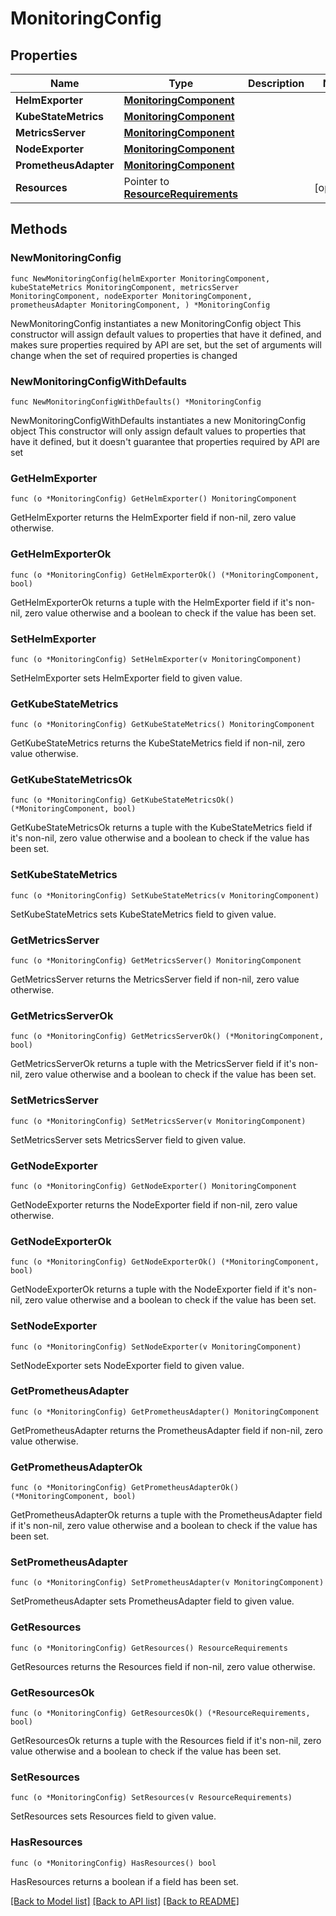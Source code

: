 # MonitoringConfig

## Properties

Name | Type | Description | Notes
------------ | ------------- | ------------- | -------------
**HelmExporter** | [**MonitoringComponent**](MonitoringComponent.md) |  | 
**KubeStateMetrics** | [**MonitoringComponent**](MonitoringComponent.md) |  | 
**MetricsServer** | [**MonitoringComponent**](MonitoringComponent.md) |  | 
**NodeExporter** | [**MonitoringComponent**](MonitoringComponent.md) |  | 
**PrometheusAdapter** | [**MonitoringComponent**](MonitoringComponent.md) |  | 
**Resources** | Pointer to [**ResourceRequirements**](ResourceRequirements.md) |  | [optional] 

## Methods

### NewMonitoringConfig

`func NewMonitoringConfig(helmExporter MonitoringComponent, kubeStateMetrics MonitoringComponent, metricsServer MonitoringComponent, nodeExporter MonitoringComponent, prometheusAdapter MonitoringComponent, ) *MonitoringConfig`

NewMonitoringConfig instantiates a new MonitoringConfig object
This constructor will assign default values to properties that have it defined,
and makes sure properties required by API are set, but the set of arguments
will change when the set of required properties is changed

### NewMonitoringConfigWithDefaults

`func NewMonitoringConfigWithDefaults() *MonitoringConfig`

NewMonitoringConfigWithDefaults instantiates a new MonitoringConfig object
This constructor will only assign default values to properties that have it defined,
but it doesn't guarantee that properties required by API are set

### GetHelmExporter

`func (o *MonitoringConfig) GetHelmExporter() MonitoringComponent`

GetHelmExporter returns the HelmExporter field if non-nil, zero value otherwise.

### GetHelmExporterOk

`func (o *MonitoringConfig) GetHelmExporterOk() (*MonitoringComponent, bool)`

GetHelmExporterOk returns a tuple with the HelmExporter field if it's non-nil, zero value otherwise
and a boolean to check if the value has been set.

### SetHelmExporter

`func (o *MonitoringConfig) SetHelmExporter(v MonitoringComponent)`

SetHelmExporter sets HelmExporter field to given value.


### GetKubeStateMetrics

`func (o *MonitoringConfig) GetKubeStateMetrics() MonitoringComponent`

GetKubeStateMetrics returns the KubeStateMetrics field if non-nil, zero value otherwise.

### GetKubeStateMetricsOk

`func (o *MonitoringConfig) GetKubeStateMetricsOk() (*MonitoringComponent, bool)`

GetKubeStateMetricsOk returns a tuple with the KubeStateMetrics field if it's non-nil, zero value otherwise
and a boolean to check if the value has been set.

### SetKubeStateMetrics

`func (o *MonitoringConfig) SetKubeStateMetrics(v MonitoringComponent)`

SetKubeStateMetrics sets KubeStateMetrics field to given value.


### GetMetricsServer

`func (o *MonitoringConfig) GetMetricsServer() MonitoringComponent`

GetMetricsServer returns the MetricsServer field if non-nil, zero value otherwise.

### GetMetricsServerOk

`func (o *MonitoringConfig) GetMetricsServerOk() (*MonitoringComponent, bool)`

GetMetricsServerOk returns a tuple with the MetricsServer field if it's non-nil, zero value otherwise
and a boolean to check if the value has been set.

### SetMetricsServer

`func (o *MonitoringConfig) SetMetricsServer(v MonitoringComponent)`

SetMetricsServer sets MetricsServer field to given value.


### GetNodeExporter

`func (o *MonitoringConfig) GetNodeExporter() MonitoringComponent`

GetNodeExporter returns the NodeExporter field if non-nil, zero value otherwise.

### GetNodeExporterOk

`func (o *MonitoringConfig) GetNodeExporterOk() (*MonitoringComponent, bool)`

GetNodeExporterOk returns a tuple with the NodeExporter field if it's non-nil, zero value otherwise
and a boolean to check if the value has been set.

### SetNodeExporter

`func (o *MonitoringConfig) SetNodeExporter(v MonitoringComponent)`

SetNodeExporter sets NodeExporter field to given value.


### GetPrometheusAdapter

`func (o *MonitoringConfig) GetPrometheusAdapter() MonitoringComponent`

GetPrometheusAdapter returns the PrometheusAdapter field if non-nil, zero value otherwise.

### GetPrometheusAdapterOk

`func (o *MonitoringConfig) GetPrometheusAdapterOk() (*MonitoringComponent, bool)`

GetPrometheusAdapterOk returns a tuple with the PrometheusAdapter field if it's non-nil, zero value otherwise
and a boolean to check if the value has been set.

### SetPrometheusAdapter

`func (o *MonitoringConfig) SetPrometheusAdapter(v MonitoringComponent)`

SetPrometheusAdapter sets PrometheusAdapter field to given value.


### GetResources

`func (o *MonitoringConfig) GetResources() ResourceRequirements`

GetResources returns the Resources field if non-nil, zero value otherwise.

### GetResourcesOk

`func (o *MonitoringConfig) GetResourcesOk() (*ResourceRequirements, bool)`

GetResourcesOk returns a tuple with the Resources field if it's non-nil, zero value otherwise
and a boolean to check if the value has been set.

### SetResources

`func (o *MonitoringConfig) SetResources(v ResourceRequirements)`

SetResources sets Resources field to given value.

### HasResources

`func (o *MonitoringConfig) HasResources() bool`

HasResources returns a boolean if a field has been set.


[[Back to Model list]](../README.md#documentation-for-models) [[Back to API list]](../README.md#documentation-for-api-endpoints) [[Back to README]](../README.md)



